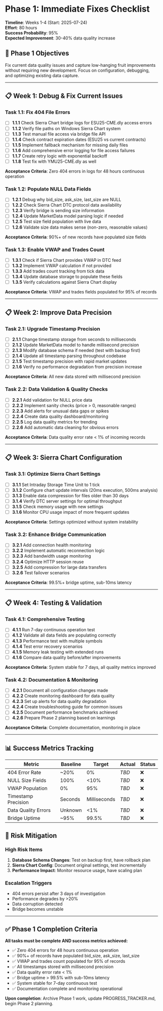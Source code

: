 # Phase 1: Immediate Fixes Checklist

**Timeline**: Weeks 1-4 (Start: 2025-07-24)  
**Effort**: 80 hours  
**Success Probability**: 95%  
**Expected Improvement**: 30-40% data quality increase

## 🎯 **Phase 1 Objectives**

Fix current data quality issues and capture low-hanging fruit improvements without requiring new development. Focus on configuration, debugging, and optimizing existing data capture.

---

## 📋 **Week 1: Debug & Fix Current Issues**

### **Task 1.1: Fix 404 File Errors**
- [ ] **1.1.1** Check Sierra Chart bridge logs for ESU25-CME.dly access errors
- [ ] **1.1.2** Verify file paths on Windows Sierra Chart system  
- [ ] **1.1.3** Test manual file access via bridge file API
- [ ] **1.1.4** Check contract expiration dates (ESU25 vs current contracts)
- [ ] **1.1.5** Implement fallback mechanism for missing daily files
- [ ] **1.1.6** Add comprehensive error logging for file access failures
- [ ] **1.1.7** Create retry logic with exponential backoff
- [ ] **1.1.8** Test fix with YMU25-CME.dly as well

**Acceptance Criteria**: Zero 404 errors in logs for 48 hours continuous operation

### **Task 1.2: Populate NULL Data Fields**
- [ ] **1.2.1** Debug why bid_size, ask_size, last_size are NULL
- [ ] **1.2.2** Check Sierra Chart DTC protocol data availability
- [ ] **1.2.3** Verify bridge is sending size information
- [ ] **1.2.4** Update MarketData model parsing logic if needed
- [ ] **1.2.5** Test size field population with live data
- [ ] **1.2.6** Validate size data makes sense (non-zero, reasonable values)

**Acceptance Criteria**: 90%+ of new records have populated size fields

### **Task 1.3: Enable VWAP and Trades Count**
- [ ] **1.3.1** Check if Sierra Chart provides VWAP in DTC feed
- [ ] **1.3.2** Implement VWAP calculation if not provided
- [ ] **1.3.3** Add trades count tracking from tick data
- [ ] **1.3.4** Update database storage to populate these fields
- [ ] **1.3.5** Verify calculations against Sierra Chart display

**Acceptance Criteria**: VWAP and trades fields populated for 95% of records

---

## 📋 **Week 2: Improve Data Precision**

### **Task 2.1: Upgrade Timestamp Precision**
- [ ] **2.1.1** Change timestamp storage from seconds to milliseconds
- [ ] **2.1.2** Update MarketData model to handle millisecond precision
- [ ] **2.1.3** Modify database schema if needed (test with backup first)
- [ ] **2.1.4** Update all timestamp parsing throughout codebase
- [ ] **2.1.5** Test timestamp precision with rapid market updates
- [ ] **2.1.6** Verify no performance degradation from precision increase

**Acceptance Criteria**: All new data stored with millisecond precision

### **Task 2.2: Data Validation & Quality Checks**
- [ ] **2.2.1** Add validation for NULL price data
- [ ] **2.2.2** Implement sanity checks (price > 0, reasonable ranges)
- [ ] **2.2.3** Add alerts for unusual data gaps or spikes
- [ ] **2.2.4** Create data quality dashboard/monitoring
- [ ] **2.2.5** Log data quality metrics for trending
- [ ] **2.2.6** Add automatic data cleaning for obvious errors

**Acceptance Criteria**: Data quality error rate < 1% of incoming records

---

## 📋 **Week 3: Sierra Chart Configuration**

### **Task 3.1: Optimize Sierra Chart Settings**
- [ ] **3.1.1** Set Intraday Storage Time Unit to 1 tick
- [ ] **3.1.2** Configure chart update intervals (20ms execution, 500ms analysis)
- [ ] **3.1.3** Enable data compression for files older than 30 days
- [ ] **3.1.4** Verify DTC server settings for optimal throughput
- [ ] **3.1.5** Check memory usage with new settings
- [ ] **3.1.6** Monitor CPU usage impact of more frequent updates

**Acceptance Criteria**: Settings optimized without system instability

### **Task 3.2: Enhance Bridge Communication**
- [ ] **3.2.1** Add connection health monitoring
- [ ] **3.2.2** Implement automatic reconnection logic
- [ ] **3.2.3** Add bandwidth usage monitoring
- [ ] **3.2.4** Optimize HTTP session reuse
- [ ] **3.2.5** Add compression for large data transfers
- [ ] **3.2.6** Test failover scenarios

**Acceptance Criteria**: 99.5%+ bridge uptime, sub-10ms latency

---

## 📋 **Week 4: Testing & Validation**

### **Task 4.1: Comprehensive Testing**
- [ ] **4.1.1** Run 7-day continuous operation test
- [ ] **4.1.2** Validate all data fields are populating correctly
- [ ] **4.1.3** Performance test with multiple symbols
- [ ] **4.1.4** Test error recovery scenarios
- [ ] **4.1.5** Memory leak testing with extended runs
- [ ] **4.1.6** Compare data quality before/after improvements

**Acceptance Criteria**: System stable for 7 days, all quality metrics improved

### **Task 4.2: Documentation & Monitoring**
- [ ] **4.2.1** Document all configuration changes made
- [ ] **4.2.2** Create monitoring dashboard for data quality
- [ ] **4.2.3** Set up alerts for data quality degradation
- [ ] **4.2.4** Create troubleshooting guide for common issues
- [ ] **4.2.5** Document performance benchmarks achieved
- [ ] **4.2.6** Prepare Phase 2 planning based on learnings

**Acceptance Criteria**: Complete documentation, monitoring in place

---

## 📊 **Success Metrics Tracking**

| **Metric** | **Baseline** | **Target** | **Actual** | **Status** |
|------------|--------------|------------|------------|------------|
| 404 Error Rate | ~20% | 0% | _TBD_ | ❌ |
| NULL Size Fields | 100% | <10% | _TBD_ | ❌ |
| VWAP Population | 0% | 95% | _TBD_ | ❌ |
| Timestamp Precision | Seconds | Milliseconds | _TBD_ | ❌ |
| Data Quality Errors | Unknown | <1% | _TBD_ | ❌ |
| Bridge Uptime | ~95% | 99.5% | _TBD_ | ❌ |

## 🚨 **Risk Mitigation**

### **High Risk Items**
1. **Database Schema Changes**: Test on backup first, have rollback plan
2. **Sierra Chart Config**: Document original settings, test incrementally  
3. **Performance Impact**: Monitor resource usage, have scaling plan

### **Escalation Triggers**
- 404 errors persist after 3 days of investigation
- Performance degrades by >20% 
- Data corruption detected
- Bridge becomes unstable

---

## ✅ **Phase 1 Completion Criteria**

**All tasks must be complete AND success metrics achieved:**

- ✅ Zero 404 errors for 48 hours continuous operation
- ✅ 90%+ of records have populated bid_size, ask_size, last_size
- ✅ VWAP and trades count populated for 95% of records  
- ✅ All timestamps stored with millisecond precision
- ✅ Data quality error rate < 1%
- ✅ Bridge uptime > 99.5% with sub-10ms latency
- ✅ System stable for 7-day continuous test
- ✅ Documentation complete and monitoring operational

**Upon completion**: Archive Phase 1 work, update PROGRESS_TRACKER.md, begin Phase 2 planning.
